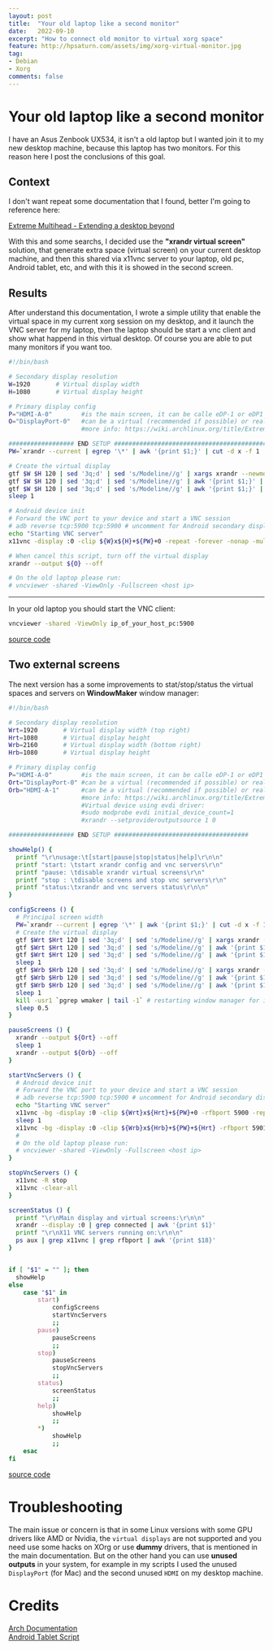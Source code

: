```yaml
---
layout: post
title:  "Your old laptop like a second monitor"
date:   2022-09-10
excerpt: "How to connect old monitor to virtual xorg space"
feature: http://hpsaturn.com/assets/img/xorg-virtual-monitor.jpg
tag:
- Debian
- Xorg
comments: false
---
```


# Your old laptop like a second monitor

I have an Asus Zenbook UX534, it isn't a old laptop but I wanted join it to my new desktop machine, because this laptop has two monitors. For this reason here I post the conclusions of this goal.


## Context

I don't want repeat some documentation that I found, better I'm going to reference here:

[Extreme Multihead - Extending a desktop beyond](https://wiki.archlinux.org/title/Extreme_Multihead#Extending_a_desktop_beyond_the_local_system)  

With this and some searchs, I decided use the **"xrandr virtual screen"** solution, that generate extra space (virtual screen) on your current desktop machine, and then this shared via x11vnc server to your laptop, old pc, Android tablet, etc, and with this it is showed in the second screen.


## Results

After understand this documentation, I wrote a simple utility that enable the virtual space in my current xorg session on my desktop, and it launch the VNC server for my laptop, then the laptop should be start a vnc client and show what happend in this virtual desktop. Of course you are able to put many monitors if you want too.


```bash
#!/bin/bash

# Secondary display resolution
W=1920       # Virtual display width
H=1080       # Virtual display height

# Primary display config
P="HDMI-A-0"        #is the main screen, it can be calle eDP-1 or eDP1 depending on the driver
O="DisplayPort-0"   #can be a virtual (recommended if possible) or real output accepted by the xog driver.
                    #more info: https://wiki.archlinux.org/title/Extreme_Multihead#VNC

################## END SETUP #################################################
PW=`xrandr --current | egrep '\*' | awk '{print $1;}' | cut -d x -f 1 | head -n 1`

# Create the virtual display
gtf $W $H 120 | sed '3q;d' | sed 's/Modeline//g' | xargs xrandr --newmode
gtf $W $H 120 | sed '3q;d' | sed 's/Modeline//g' | awk '{print $1;}' | sed 's/^.\(.*\).$/\1/' | xargs xrandr --addmode $O
gtf $W $H 120 | sed '3q;d' | sed 's/Modeline//g' | awk '{print $1;}' | sed 's/^.\(.*\).$/\1/' | xargs xrandr --output $O --right-of $P --mode
sleep 1

# Android device init
# Forward the VNC port to your device and start a VNC session
# adb reverse tcp:5900 tcp:5900 # uncomment for Android secondary display
echo "Starting VNC server"
x11vnc -display :0 -clip ${W}x${H}+${PW}+0 -repeat -forever -nonap -multiptr -noxfixes

# When cancel this script, turn off the virtual display
xrandr --output ${O} --off

# On the old laptop please run:
# vncviewer -shared -ViewOnly -Fullscreen <host ip>
```
--- 

In your old laptop you should start the VNC client:

```bash
vncviewer -shared -ViewOnly ip_of_your_host_pc:5900
```

[source code](https://gist.github.com/hpsaturn/7b6d15f149eb5bb9bdb19b94b1b34c42)

## Two external screens

The next version has a some improvements to stat/stop/status the virtual spaces and servers on **WindowMaker** window manager:

```bash
#!/bin/bash

# Secondary display resolution
Wrt=1920       # Virtual display width (top right)
Hrt=1080       # Virtual display height
Wrb=2160       # Virtual display width (bottom right)
Hrb=1080       # Virtual display height

# Primary display config
P="HDMI-A-0"        #is the main screen, it can be calle eDP-1 or eDP1 depending on the driver
Ort="DisplayPort-0" #can be a virtual (recommended if possible) or real output accepted by the xog driver.
Orb="HDMI-A-1"      #can be a virtual (recommended if possible) or real output accepted by the xog driver.
                    #more info: https://wiki.archlinux.org/title/Extreme_Multihead#VNC
                    #Virtual device using evdi driver:
                    #sudo modprobe evdi initial_device_count=1
                    #xrandr --setprovideroutputsource 1 0

################## END SETUP #####################################

showHelp() {
  printf "\r\nusage:\t[start|pause|stop|status|help]\r\n\n"
  printf "start: \tstart xrandr config and vnc servers\r\n"
  printf "pause: \tdisable xrandr virtual screens\r\n"
  printf "stop : \tdisable screens and stop vnc servers\r\n"
  printf "status:\txrandr and vnc servers status\r\n\n"
}

configScreens () {
  # Principal screen width
  PW=`xrandr --current | egrep '\*' | awk '{print $1;}' | cut -d x -f 1 | head -n 1`
  # Create the virtual display
  gtf $Wrt $Hrt 120 | sed '3q;d' | sed 's/Modeline//g' | xargs xrandr --newmode
  gtf $Wrt $Hrt 120 | sed '3q;d' | sed 's/Modeline//g' | awk '{print $1;}' | sed 's/^.\(.*\).$/\1/' | xargs xrandr --addmode $Ort
  gtf $Wrt $Hrt 120 | sed '3q;d' | sed 's/Modeline//g' | awk '{print $1;}' | sed 's/^.\(.*\).$/\1/' | xargs xrandr --output $Ort --right-of $P --mode
  sleep 1
  gtf $Wrb $Hrb 120 | sed '3q;d' | sed 's/Modeline//g' | xargs xrandr --newmode
  gtf $Wrb $Hrb 120 | sed '3q;d' | sed 's/Modeline//g' | awk '{print $1;}' | sed 's/^.\(.*\).$/\1/' | xargs xrandr --addmode $Orb
  gtf $Wrb $Hrb 120 | sed '3q;d' | sed 's/Modeline//g' | awk '{print $1;}' | sed 's/^.\(.*\).$/\1/' | xargs xrandr --output $Orb --below $Ort --mode
  sleep 1
  kill -usr1 `pgrep wmaker | tail -1` # restarting window manager for it recognize the new setup
  sleep 0.5
}

pauseScreens () {
  xrandr --output ${Ort} --off
  sleep 1
  xrandr --output ${Orb} --off
}

startVncServers () {
  # Android device init
  # Forward the VNC port to your device and start a VNC session
  # adb reverse tcp:5900 tcp:5900 # uncomment for Android secondary display
  echo "Starting VNC server"
  x11vnc -bg -display :0 -clip ${Wrt}x${Hrt}+${PW}+0 -rfbport 5900 -repeat -forever -nonap -multiptr -noxfixes
  sleep 1
  x11vnc -bg -display :0 -clip ${Wrb}x${Hrb}+${PW}+${Hrt} -rfbport 5901 -repeat -forever -nonap -multiptr -noxfixes
  #
  # On the old laptop please run:
  # vncviewer -shared -ViewOnly -Fullscreen <host ip>
}

stopVncServers () {
  x11vnc -R stop
  x11vnc -clear-all
}

screenStatus () {
  printf "\r\nMain display and virtual screens:\r\n\n"
  xrandr --display :0 | grep connected | awk '{print $1}'
  printf "\r\nX11 VNC servers running on:\r\n\n"
  ps aux | grep x11vnc | grep rfbport | awk '{print $18}'
}


if [ "$1" = "" ]; then
  showHelp
else
    case "$1" in
        start)
            configScreens
            startVncServers
            ;;
        pause)
            pauseScreens
            ;;
        stop)
            pauseScreens
            stopVncServers
            ;;
        status)
            screenStatus
            ;;
        help)
            showHelp
            ;;
        *)
            showHelp
            ;;
    esac
fi
```

[source code](https://github.com/hpsaturn/linux_scripts/blob/master/virtual_screens)

# Troubleshooting

The main issue or concern is that in some Linux versions with some GPU drivers like AMD or Nvidia, the `virtual displays` are not supported and you need use some hacks on XOrg or use **dummy** drivers, that is mentioned in the main documentation. But on the other hand you can use **unused outputs** in your system, for example in my scripts I used the unused `DisplayPort` (for Mac) and the second unused `HDMI` on my desktop machine.

# Credits

[Arch Documentation](https://wiki.archlinux.org/title/Extreme_Multihead)  
[Android Tablet Script](https://gist.github.com/8bitbuddhist/7ab180286d6eb7fdc68d374063814175)

